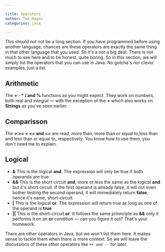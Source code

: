 ```yaml
---

title: Operators
author: Ted Hagos
categories: java

---
```




This should not not be a long section. If you have programmed before using another language, chances are these operators are exactly the same thing in that other language that you used. So it's a not a big deal. There is not much to see here and to be honest, quite boring. So in this section, we will simply list the operators that you can use in Java. No gotcha's nor clever examples, just a list. 

## Arithmetic

The **+ - \* / and %** functions as you might expect. They work on numbers, both real and integral &mdash; with the exception of the **+** which also works on **Strings** as you've seen earlier.

## Comparisson

The **> >=  < <= and ==** are read, more than, more than or equal to,less than and less than or equal to, respectively. You know how to use them, you don't need me to explain.

## Logical

- **&** This is the logical **and**. The expression will only be true if both operands are true
-  **&&** This is the short circuit **and**, more or less the same as the logical **and** but it's short circuit. If the first operand is already false, it will not even bother testing the second operand, it will immediately return **false**, hence it's name, short-circuit.
-  **\|** This is the logical **or**. The expression will return true as long as one of the operand is **true**
-   **\|\|** This is the short-circuit **or**. It follows the same prinnciple as **&&** only it performs it on an **or** condition &mdash; can you figure it out? That's your homework.

There are other operators in Java, but we won't list them here. It makes sense to tackle them when there is more context. So we will leave the discussions of these other operators like `++ and --` for later.

